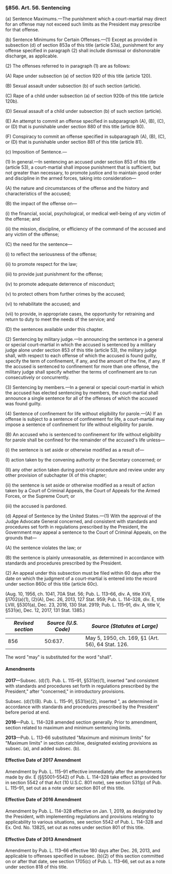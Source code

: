 ### §856. Art. 56. Sentencing ###

(a) Sentence Maximums.—The punishment which a court-martial may direct for an offense may not exceed such limits as the President may prescribe for that offense.

(b) Sentence Minimums for Certain Offenses.—(1) Except as provided in subsection (d) of section 853a of this title (article 53a), punishment for any offense specified in paragraph (2) shall include dismissal or dishonorable discharge, as applicable.

(2) The offenses referred to in paragraph (1) are as follows:

(A) Rape under subsection (a) of section 920 of this title (article 120).

(B) Sexual assault under subsection (b) of such section (article).

(C) Rape of a child under subsection (a) of section 920b of this title (article 120b).

(D) Sexual assault of a child under subsection (b) of such section (article).

(E) An attempt to commit an offense specified in subparagraph (A), (B), (C), or (D) that is punishable under section 880 of this title (article 80).

(F) Conspiracy to commit an offense specified in subparagraph (A), (B), (C), or (D) that is punishable under section 881 of this title (article 81).

(c) Imposition of Sentence.—

(1) In general.—In sentencing an accused under section 853 of this title (article 53), a court-martial shall impose punishment that is sufficient, but not greater than necessary, to promote justice and to maintain good order and discipline in the armed forces, taking into consideration—

(A) the nature and circumstances of the offense and the history and characteristics of the accused;

(B) the impact of the offense on—

(i) the financial, social, psychological, or medical well-being of any victim of the offense; and

(ii) the mission, discipline, or efficiency of the command of the accused and any victim of the offense;

(C) the need for the sentence—

(i) to reflect the seriousness of the offense;

(ii) to promote respect for the law;

(iii) to provide just punishment for the offense;

(iv) to promote adequate deterrence of misconduct;

(v) to protect others from further crimes by the accused;

(vi) to rehabilitate the accused; and

(vii) to provide, in appropriate cases, the opportunity for retraining and return to duty to meet the needs of the service; and

(D) the sentences available under this chapter.

(2) Sentencing by military judge.—In announcing the sentence in a general or special court-martial in which the accused is sentenced by a military judge alone under section 853 of this title (article 53), the military judge shall, with respect to each offense of which the accused is found guilty, specify the term of confinement, if any, and the amount of the fine, if any. If the accused is sentenced to confinement for more than one offense, the military judge shall specify whether the terms of confinement are to run consecutively or concurrently.

(3) Sentencing by members.—In a general or special court-martial in which the accused has elected sentencing by members, the court-martial shall announce a single sentence for all of the offenses of which the accused was found guilty.

(4) Sentence of confinement for life without eligibility for parole.—(A) If an offense is subject to a sentence of confinement for life, a court-martial may impose a sentence of confinement for life without eligibility for parole.

(B) An accused who is sentenced to confinement for life without eligibility for parole shall be confined for the remainder of the accused's life unless—

(i) the sentence is set aside or otherwise modified as a result of—

(I) action taken by the convening authority or the Secretary concerned; or

(II) any other action taken during post-trial procedure and review under any other provision of subchapter IX of this chapter;

(ii) the sentence is set aside or otherwise modified as a result of action taken by a Court of Criminal Appeals, the Court of Appeals for the Armed Forces, or the Supreme Court; or

(iii) the accused is pardoned.

(d) Appeal of Sentence by the United States.—(1) With the approval of the Judge Advocate General concerned, and consistent with standards and procedures set forth in regulations prescribed by the President, the Government may appeal a sentence to the Court of Criminal Appeals, on the grounds that—

(A) the sentence violates the law; or

(B) the sentence is plainly unreasonable, as determined in accordance with standards and procedures prescribed by the President.

(2) An appeal under this subsection must be filed within 60 days after the date on which the judgment of a court-martial is entered into the record under section 860c of this title (article 60c).

(Aug. 10, 1956, ch. 1041, 70A Stat. 56; Pub. L. 113–66, div. A, title XVII, §1702(a)(1), (2)(A), Dec. 26, 2013, 127 Stat. 959; Pub. L. 114–328, div. E, title LVIII, §5301(a), Dec. 23, 2016, 130 Stat. 2919; Pub. L. 115–91, div. A, title V, §531(e), Dec. 12, 2017, 131 Stat. 1385.)

|*Revised section*|*Source (U.S. Code)*|          *Source (Statutes at Large)*           |
|-----------------|--------------------|-------------------------------------------------|
|       856       |      50:637.       |May 5, 1950, ch. 169, §1 (Art. 56), 64 Stat. 126.|

The word "may" is substituted for the word "shall".

#### Amendments ####

**2017**—Subsec. (d)(1). Pub. L. 115–91, §531(e)(1), inserted "and consistent with standards and procedures set forth in regulations prescribed by the President," after "concerned," in introductory provisions.

Subsec. (d)(1)(B). Pub. L. 115–91, §531(e)(2), inserted ", as determined in accordance with standards and procedures prescribed by the President" before period at end.

**2016**—Pub. L. 114–328 amended section generally. Prior to amendment, section related to maximum and minimum sentencing limits.

**2013**—Pub. L. 113–66 substituted "Maximum and minimum limits" for "Maximum limits" in section catchline, designated existing provisions as subsec. (a), and added subsec. (b).

#### Effective Date of 2017 Amendment ####

Amendment by Pub. L. 115–91 effective immediately after the amendments made by div. E (§§5001–5542) of Pub. L. 114–328 take effect as provided for in section 5542 of that Act (10 U.S.C. 801 note), see section 531(p) of Pub. L. 115–91, set out as a note under section 801 of this title.

#### Effective Date of 2016 Amendment ####

Amendment by Pub. L. 114–328 effective on Jan. 1, 2019, as designated by the President, with implementing regulations and provisions relating to applicability to various situations, see section 5542 of Pub. L. 114–328 and Ex. Ord. No. 13825, set out as notes under section 801 of this title.

#### Effective Date of 2013 Amendment ####

Amendment by Pub. L. 113–66 effective 180 days after Dec. 26, 2013, and applicable to offenses specified in subsec. (b)(2) of this section committed on or after that date, see section 1705(c) of Pub. L. 113–66, set out as a note under section 818 of this title.